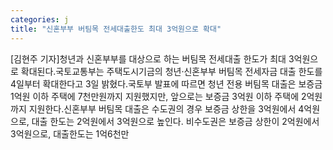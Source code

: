 ```yaml
---
categories: j
title: "신혼부부 버팀목 전세대출한도 최대 3억원으로 확대"
---
```

[김현주 기자]청년과 신혼부부를 대상으로 하는 버팀목 전세대출 한도가 최대 3억원으로 확대된다.국토교통부는 주택도시기금의 청년·신혼부부 버팀목 전세자금 대출 한도를 4일부터 확대한다고 3일 밝혔다.국토부 발표에 따르면 청년 전용 버팀목 대출은 보증금 1억원 이하 주택에 7천만원까지 지원했지만, 앞으로는 보증금 3억원 이하 주택에 2억원까지 지원한다.신혼부부 버팀목 대출은 수도권의 경우 보증금 상한을 3억원에서 4억원으로, 대출 한도는 2억원에서 3억원으로 높인다. 비수도권은 보증금 상한이 2억원에서 3억원으로, 대출한도는 1억6천만